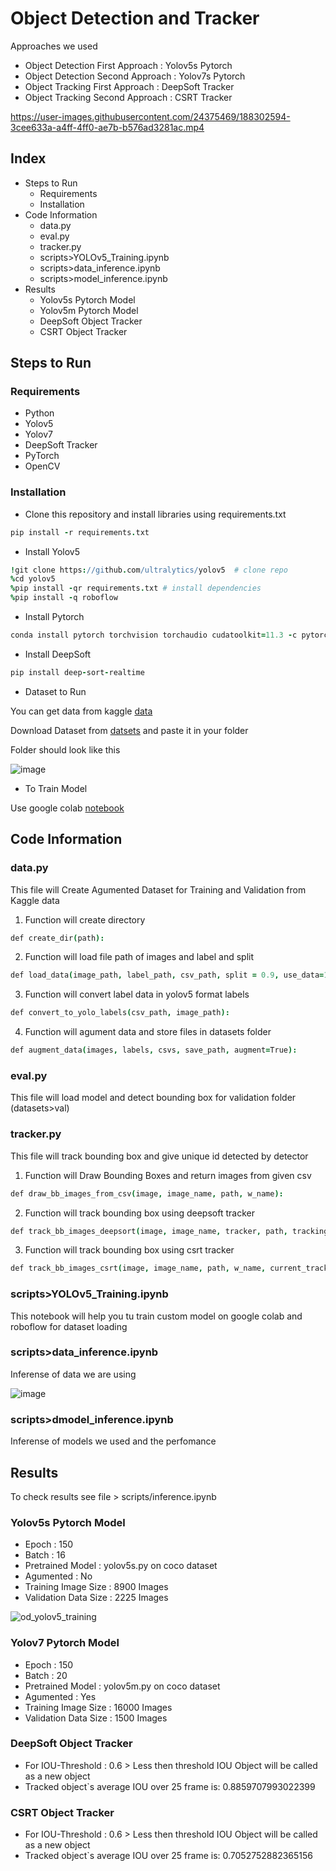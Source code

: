 # Object Detection and Tracker

Approaches we used

* Object Detection First Approach : Yolov5s Pytorch 
* Object Detection Second Approach : Yolov7s Pytorch 
* Object Tracking First Approach : DeepSoft Tracker 
* Object Tracking Second Approach : CSRT Tracker 


https://user-images.githubusercontent.com/24375469/188302594-3cee633a-a4ff-4ff0-ae7b-b576ad3281ac.mp4

## Index
- Steps to Run
  - Requirements
  - Installation
- Code Information
  - data.py
  - eval.py
  - tracker.py
  - scripts>YOLOv5_Training.ipynb
  - scripts>data_inference.ipynb
  - scripts>model_inference.ipynb
- Results
  - Yolov5s Pytorch Model
  - Yolov5m Pytorch Model
  - DeepSoft Object Tracker
  - CSRT Object Tracker

## Steps to Run

### Requirements
 * Python
 * Yolov5
 * Yolov7
 * DeepSoft Tracker
 * PyTorch
 * OpenCV

### Installation

* Clone this repository and install libraries using requirements.txt
```coffee
pip install -r requirements.txt
```

* Install Yolov5
```coffee
!git clone https://github.com/ultralytics/yolov5  # clone repo
%cd yolov5
%pip install -qr requirements.txt # install dependencies
%pip install -q roboflow
```

* Install Pytorch

```coffee
conda install pytorch torchvision torchaudio cudatoolkit=11.3 -c pytorch
```

* Install DeepSoft

```coffee
pip install deep-sort-realtime
```

* Dataset to Run

You can get data from kaggle [data](https://www.kaggle.com/datasets/alincijov/self-driving-cars)

Download Dataset from [datsets](https://1drv.ms/u/s!Ap4n1qGJ_Eu0gr8_Hotjglk9i1aNmQ?e=fWwhzu) and paste it in your folder

Folder should look like this

![image](https://user-images.githubusercontent.com/24375469/188274022-23dc0bbc-e2ba-445c-b70b-83ba1d836afc.png)

* To Train Model

Use google colab [notebook](https://colab.research.google.com/github/roboflow-ai/yolov5-custom-training-tutorial/blob/main/yolov5-custom-training.ipynb)

## Code Information

### data.py

This file will Create Agumented Dataset for Training and Validation from Kaggle data

1. Function will create directory 
```coffee
def create_dir(path):
```
2. Function will load file path of images and label and split 
```coffee
def load_data(image_path, label_path, csv_path, split = 0.9, use_data=1):
```

3. Function will convert label data in yolov5 format labels
```coffee
def convert_to_yolo_labels(csv_path, image_path):
```

4. Function will agument data and store files in datasets folder
```coffee
def augment_data(images, labels, csvs, save_path, augment=True):
```


### eval.py

This file will load model and detect bounding box for validation folder (datasets>val)

### tracker.py
This file will track bounding box and give unique id detected by detector 

1. Function will Draw Bounding Boxes and return images from given csv
```coffee
def draw_bb_images_from_csv(image, image_name, path, w_name):
```

2. Function will track bounding box using deepsoft tracker
```coffee
def track_bb_images_deepsort(image, image_name, tracker, path, tracking_id, w_name):
```

3. Function will track bounding box using csrt tracker
```coffee
def track_bb_images_csrt(image, image_name, path, w_name, current_tracker_list, previous_tracker_list):
```

### scripts>YOLOv5_Training.ipynb

This notebook will help you tu train custom model on google colab and roboflow for dataset loading

### scripts>data_inference.ipynb

Inferense of data we are using

![image](https://user-images.githubusercontent.com/24375469/188314311-548776f1-27c2-4aac-a078-e251192ed836.png)


### scripts>dmodel_inference.ipynb

Inferense of models we used and the perfomance


## Results

To check results see file > scripts/inference.ipynb

### Yolov5s Pytorch Model

- Epoch : 150
- Batch : 16
- Pretrained Model : yolov5s.py on coco dataset
- Agumented : No
- Training Image Size : 8900 Images
- Validation Data Size : 2225 Images

![od_yolov5_training](https://user-images.githubusercontent.com/24375469/188304093-f4ad672d-1c71-49ee-b95b-b7536396cb2a.png)


### Yolov7 Pytorch Model

- Epoch : 150
- Batch : 20
- Pretrained Model : yolov5m.py on coco dataset
- Agumented : Yes
- Training Image Size : 16000 Images
- Validation Data Size : 1500 Images

### DeepSoft Object Tracker
- For IOU-Threshold : 0.6 > Less then threshold IOU Object will be called as a new object
- Tracked object`s average IOU over 25 frame is: 0.8859707993022399
 

### CSRT Object Tracker
- For IOU-Threshold : 0.6 > Less then threshold IOU Object will be called as a new object
- Tracked object`s average IOU over 25 frame is: 0.7052752882365156
